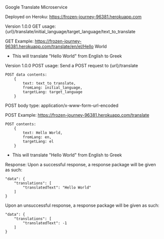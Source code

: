 Google Translate Microservice

Deployed on Heroku: https://frozen-journey-96381.herokuapp.com

Version 1.0.0 GET usage:
{url}/translate/initial_language/target_language/text_to_translate

GET Example:
https://frozen-journey-96381.herokuapp.com/translate/en/el/Hello World
- This will translate "Hello World" from English to Greek

Version 1.0.0 POST usage:
Send a POST request to {url}/translate
```
POST data contents:
    {
        text: text_to_translate,
        fromLang: initial_language,
        targetLang: target_language
    }
```
POST body type: application/x-www-form-url-encoded

POST Example:
https://frozen-journey-96381.herokuapp.com/translate
```
POST contents:
    {
        text: Hello World,
        fromLang: en,
        targetLang: el
    }
```
- This will translate "Hello World" from English to Greek

Response:
Upon a successful response, a response package will be given as such:
```
"data": {
    "translations": [
        "translatedText": "Hello World"
    ]
}
```

Upon an unsuccessful response, a response package will be given as such:
```
"data": {
    "translations": [
        "translatedText": -1
    ]
}
```
